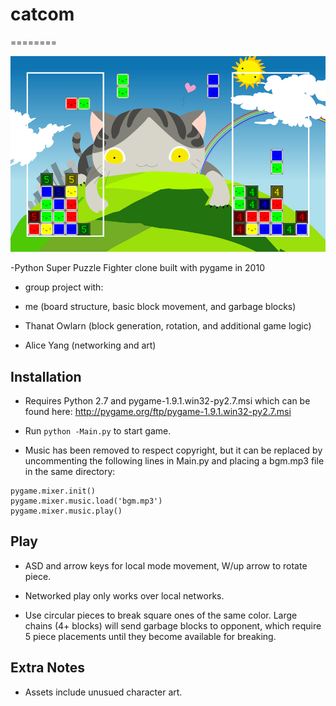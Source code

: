 # catcom
========

![alt text](https://github.com/Meepasaurus/catcom/blob/master/assets/catcom1.jpg?raw=true "catcom screenshot")

-Python Super Puzzle Fighter clone built with pygame in 2010

- group project with:
 
 - me (board structure, basic block movement, and garbage blocks)
 
 - Thanat Owlarn (block generation, rotation, and additional game logic)
 
 - Alice Yang (networking and art)

## Installation

- Requires Python 2.7 and pygame-1.9.1.win32-py2.7.msi which can be found here: http://pygame.org/ftp/pygame-1.9.1.win32-py2.7.msi

- Run ```python -Main.py``` to start game.

- Music has been removed to respect copyright, but it can be replaced by uncommenting the following lines in Main.py and placing a bgm.mp3 file in the same directory:

```
pygame.mixer.init()
pygame.mixer.music.load('bgm.mp3')
pygame.mixer.music.play()
```

## Play

- ASD and arrow keys for local mode movement, W/up arrow to rotate piece.

- Networked play only works over local networks.

- Use circular pieces to break square ones of the same color. Large chains (4+ blocks) will send garbage blocks to opponent, which require 5 piece placements until they become available for breaking.

## Extra Notes

- Assets include unusued character art.
